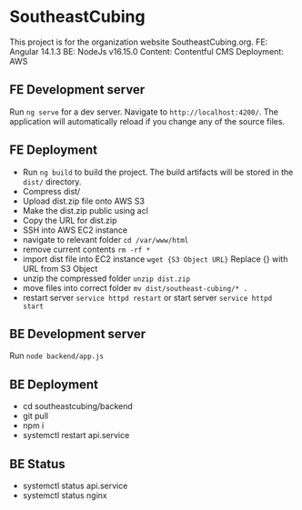 # SoutheastCubing

This project is for the organization website SoutheastCubing.org.
FE: Angular 14.1.3
BE: NodeJs v16.15.0
Content: Contentful CMS
Deployment: AWS

## FE Development server

Run `ng serve` for a dev server. Navigate to `http://localhost:4200/`. The application will automatically reload if you change any of the source files.

## FE Deployment

- Run `ng build` to build the project. The build artifacts will be stored in the `dist/` directory.
- Compress dist/
- Upload dist.zip file onto AWS S3
- Make the dist.zip public using acl
- Copy the URL for dist.zip
- SSH into AWS EC2 instance
- navigate to relevant folder `cd /var/www/html`
- remove current contents `rm -rf *`
- import dist file into EC2 instance `wget {S3 Object URL}` Replace {} with URL from S3 Object
- unzip the compressed folder `unzip dist.zip`
- move files into correct folder `mv dist/southeast-cubing/* .`
- restart server `service httpd restart` or start server `service httpd start`

## BE Development server
Run `node backend/app.js`

## BE Deployment
- cd southeastcubing/backend
- git pull
- npm i
- systemctl restart api.service

## BE Status
- systemctl status api.service
- systemctl status nginx
